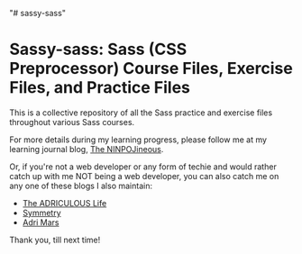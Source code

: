 "# sassy-sass"
# Sassy-sass: Sass (CSS Preprocessor) Course Files, Exercise Files, and Practice Files

This is a collective repository of all the Sass practice and exercise files throughout various Sass courses.

For more details during my learning progress, please follow me at my learning journal blog, [The NINPOJineous](https://ninpojineous.ninja).

Or, if you're not a web developer or any form of techie and would rather catch up with me NOT being a web developer, you can also catch me on any one of these blogs I also maintain:

- [The ADRICULOUS Life](https://adriculous.life)
- [Symmetry](https://symmetry.adriculous.life)
- [Adri Mars](https://adrimars.ink)

Thank you, till next time!
